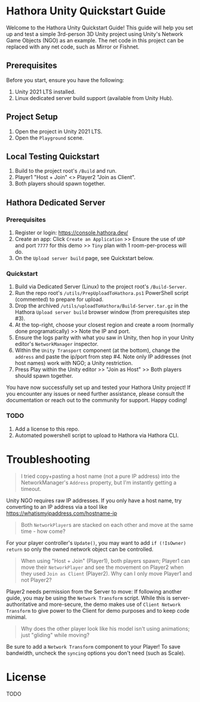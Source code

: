 # Hathora Unity Quickstart Guide

Welcome to the Hathora Unity Quickstart Guide! This guide will help you set up and test a simple 3rd-person 3D Unity project using Unity's Network Game Objects (NGO) as an example. The net code in this project can be replaced with any net code, such as Mirror or Fishnet.

## Prerequisites

Before you start, ensure you have the following:

1. Unity 2021 LTS installed.
2. Linux dedicated server build support (available from Unity Hub).

## Project Setup

1. Open the project in Unity 2021 LTS.
2. Open the `Playground` scene.

## Local Testing Quickstart

1. Build to the project root's `/Build` and run.
2. Player1 "Host + Join" <> Player2 "Join as Client".
3. Both players should spawn together.

## Hathora Dedicated Server

### Prerequisites

1. Register or login: https://console.hathora.dev/
2. Create an app: Click `Create an Application` >> Ensure the use of `UDP` and port `7777` for this demo >> `Tiny` plan with 1 room-per-process will do.
3. On the `Upload server build` page, see Quickstart below.

### Quickstart

1. Build via Dedicated Server (Linux) to the project root's `/Build-Server`.
2. Run the repo root's `/utils/PrepUploadToHathora.ps1` PowerShell script (commented) to prepare for upload.
3. Drop the archived `/utils/uploadToHathora/Build-Server.tar.gz` in the Hathora `Upload server build` browser window (from prerequisites step #3).
4. At the top-right, choose your closest region and create a room (normally done programatically) >> Note the IP and port.
5. Ensure the logs parity with what you saw in Unity, then hop in your Unity editor's `NetworkManager` inspector.
6. Within the `Unity Transport` component (at the bottom), change the `address` and paste the ip/port from step #4. Note only IP addresses (not host names) work with NGO; a Unity restriction.
7. Press Play within the Unity editor >> "Join as Host" >> Both players should spawn together.

You have now successfully set up and tested your Hathora Unity project! If you encounter any issues or need further assistance, please consult the documentation or reach out to the community for support. Happy coding!

### TODO

1. Add a license to this repo.
2. Automated powershell script to upload to Hathora via Hathora CLI.

# Troubleshooting

> I tried copy+pasting a host name (not a pure IP address) into the NetworkManager's `Address` property, but I'm instantly getting a timeout.

Unity NGO requires raw IP addresses. If you only have a host name, try converting to an IP address via a tool like https://whatismyipaddress.com/hostname-ip 

> Both `NetworkPlayer`s are stacked on each other and move at the same time - how come?

For your player controller's `Update()`, you may want to add `if (!IsOwner) return` so only the owned network object can be controlled.

> When using "Host + Join" (Player1), both players spawn; Player1 can move their `NetworkPlayer` and see the movement on Player2 when they used `Join as Client` (Player2). Why can I only move Player1 and not Player2?

Player2 needs permission from the Server to move: If following another guide, you may be using the `Network Transform` script. While this is server-authoritative and more-secure, the demo makes use of `Client Network Transform` to give power to the Client for demo purposes and to keep code minimal.

> Why does the other player look like his model isn't using animations; just "gliding" while moving?

Be sure to add a `Network Transform` component to your Player! To save bandwidth, uncheck the `syncing` options you don't need (such as Scale).

# License
TODO
